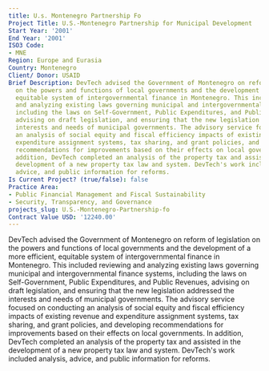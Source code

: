 ```yaml
---
title: U.s. Montenegro Partnership Fo
Project Title: U.S.-Montenegro Partnership for Municipal Development
Start Year: '2001'
End Year: '2001'
ISO3 Code:
- MNE
Region: Europe and Eurasia
Country: Montenegro
Client/ Donor: USAID
Brief Description: DevTech advised the Government of Montenegro on reform of legislation
  on the powers and functions of local governments and the development of a more efficient,
  equitable system of intergovernmental finance in Montenegro. This included reviewing
  and analyzing existing laws governing municipal and intergovernmental finance systems,
  including the laws on Self-Government, Public Expenditures, and Public Revenues,
  advising on draft legislation, and ensuring that the new legislation addressed the
  interests and needs of municipal governments. The advisory service focused on conducting
  an analysis of social equity and fiscal efficiency impacts of existing revenue and
  expenditure assignment systems, tax sharing, and grant policies, and developing
  recommendations for improvements based on their effects on local governments. In
  addition, DevTech completed an analysis of the property tax and assisted in the
  development of a new property tax law and system. DevTech's work included analysis,
  advice, and public information for reforms.
Is Current Project? (true/false): false
Practice Area:
- Public Financial Management and Fiscal Sustainability
- Security, Transparency, and Governance
projects_slug: U.S.-Montenegro-Partnership-fo
Contract Value USD: '12240.00'
---
```


DevTech advised the Government of Montenegro on reform of legislation on the powers and functions of local governments and the development of a more efficient, equitable system of intergovernmental finance in Montenegro. This included reviewing and analyzing existing laws governing municipal and intergovernmental finance systems, including the laws on Self-Government, Public Expenditures, and Public Revenues, advising on draft legislation, and ensuring that the new legislation addressed the interests and needs of municipal governments. The advisory service focused on conducting an analysis of social equity and fiscal efficiency impacts of existing revenue and expenditure assignment systems, tax sharing, and grant policies, and developing recommendations for improvements based on their effects on local governments. In addition, DevTech completed an analysis of the property tax and assisted in the development of a new property tax law and system. DevTech's work included analysis, advice, and public information for reforms.
